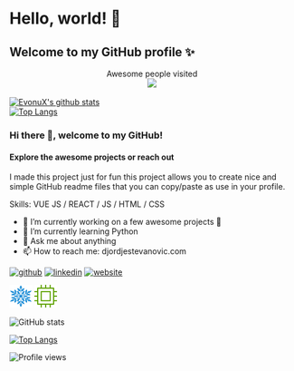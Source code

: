 # Hello, world! 👋

## Welcome to my GitHub profile ✨

<p align="center"> 
  Awesome people visited<br>
  <img src="https://profile-counter.glitch.me/EvonuX/count.svg" />
</p>

[![EvonuX's github stats](https://github-readme-stats.vercel.app/api?username=EvonuX&count_private=true)](https://github.com/EvonuX/github-readme-stats)    
[![Top Langs](https://github-readme-stats.vercel.app/api/top-langs/?username=EvonuX&layout=compact)](https://github.com/EvonuX/github-readme-stats)    


### Hi there 👋, welcome to my GitHub!
#### Explore the awesome projects or reach out
I made this project just for fun this project allows you to create nice and simple GitHub readme files that you can copy/paste as use in your profile.

Skills: VUE JS / REACT / JS / HTML / CSS

- 🔭 I’m currently working on a few awesome projects 🤫 
- 🌱 I’m currently learning Python 
- 💬 Ask me about anything 
- 📫 How to reach me: djordjestevanovic.com 


[<img src='https://cdn.jsdelivr.net/npm/simple-icons@3.0.1/icons/github.svg' alt='github' height='40'>](https://github.com/https://github.com/EvonuX)  [<img src='https://cdn.jsdelivr.net/npm/simple-icons@3.0.1/icons/linkedin.svg' alt='linkedin' height='40'>](https://www.linkedin.com/in/https://www.linkedin.com/in/djordje-s//)  [<img src='https://cdn.jsdelivr.net/npm/simple-icons@3.0.1/icons/icloud.svg' alt='website' height='40'>](https://djordjestevanovic.com/)  

<a href='https://archiveprogram.github.com/'><img src='https://raw.githubusercontent.com/acervenky/animated-github-badges/master/assets/acbadge.gif' width='40' height='40'></a> <a href='https://docs.github.com/en/developers'><img src='https://raw.githubusercontent.com/acervenky/animated-github-badges/master/assets/devbadge.gif' width='40' height='40'></a> 

![GitHub stats](https://github-readme-stats.vercel.app/api?username=https://github.com/EvonuX&show_icons=true)  

[![Top Langs](https://github-readme-stats.vercel.app/api/top-langs/?username=https://github.com/EvonuX)](https://github.com/anuraghazra/github-readme-stats)

![Profile views](https://gpvc.arturio.dev/https://github.com/EvonuX)  
